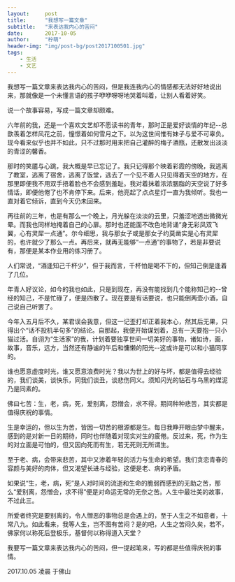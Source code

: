 ```yaml
---
layout:     post
title:      "我想写一篇文章"
subtitle:   "来表达我内心的苦闷"
date:       2017-10-05
author:     "柠萌"
header-img: "img/post-bg/post2017100501.jpg"
tags:
    - 生活
    - 文艺
---
```


我想写一篇文章来表达我内心的苦闷，但是我连我内心的情感都无法好好地说出来，那就像是一个未懂言语的孩子咿咿呀呀地哭着叫着，让别人看着好笑。

说一个故事容易，写成一篇文章却颇难。

六年前的我，还是一个喜欢文艺却不愿读书的青年，那时正是爱好谈情的年纪--总歆羡着怎样风花之前，憧憬着如何雪月之下。以为这世间惟有妹子与爱不可辜负。现今看来似乎也并不如此，只不过那时用来把自己灌醉的梅子酒瓶，还散发出淡淡的青涩的馨香。

那时的笑靥与心跳，我大概是早已忘记了。我只记得那个映着彩霞的傍晚，我逃离了教室，逃离了宿舍，逃离了饭堂，逃去了一个见不着人只见得着天空的地方，在那里即便我不用双手捂着脸也不会感到羞耻。我对着抹着浓浓胭脂的天空说了好多情话，即便他倦了也不肯停下来。后来，他亮起了点点星灯一直为我倾听。我也一直对着它倾诉，直到今天仍未回来。

再往前的三年，也是有那么一个晚上，月光躲在淡淡的云里，只羞涩地透出微微光晕。而我也同样地掩着自己的心扉。那时也还能面不改色地背诵“身无彩凤双飞翼，心有灵犀一点通”。尔今细思，我与那女子或是那女子约莫凿实是心有灵犀的，也许就少了那么一点。再后来，就再无能够“一点通”的事物了，若是非要说有，那便是某本作业用的练习册了。

人们常说，“酒逢知己千杯少”，但于我而言，千杯怕是喝不下的，但知己倒是逢着了几位。

年青人好议论，如今的我也如此，只是到现在，再没有能找到几个能称知己的--曾经的知己，不是忙碌了，便是四散了。现在要是有话要说，也只能倒两壶小酒，自己说自己听罢了。

今年入五月后不久，某君误会我意，但这一记歪打却正着我本心，然其后无果，只得出个“话不投机半句多”的结论。自那起，我便开始谋划着，总有一天要抱一只小猫过活。自诩为“生活家”的我，计划着要独享世间一切美好的事物，诸如诗，画，故事，音乐，远方，当然还有静谧的午后和慵懒的阳光--这或许是可以和小猫同享的。

谁也愿意虚度时光，谁又愿意浪费时光？我以为世上的好与坏，都是值得去经验的，我们谈美，谈快乐，同我们谈丑，谈悲伤同义。须知闪光的钻石与乌黑的煤泥乃是同素的。

佛曰七苦：生，老，病，死，爱别离，怨憎会，求不得。期间种种悲苦，其实都是值得庆祝的事情。

生是幸运的，但以生为苦，皆因一切苦的根源都是生。每日我睁开眼由梦中醒来，感到的是对新一日的期待，同时也伴随着对现实对生的疲倦。反过来，死，作为生的对立面是可怕的，但又因向死而有生，若无死则无所谓生。

至于老、病，会带来悲苦，其中又渗着年轻的活力与生命的希望。我们贪恋青春的容颜与美好的肉体，但又渴望长进与经验，这便是老、病的矛盾。

如果说“生，老，病，死”是人对时间的流逝和生命的脆弱而感到的无助之苦，那么“爱别离，怨憎会，求不得”便是对命运无常的无奈之苦。人生中最壮美的故事，不过此三。

所爱者终究是要别离的，令人憎恶的事物总是会遇上的，至于人生之不如意者，十常八九。如此看来，我等人生，岂不图有苦闷？是的吧，人生之苦闷久矣，若不，佛家何以称死后登极乐，基督何以称得道入天堂？

我要写一篇文章来表达我内心的苦闷，但一提起笔来，写的都是些值得庆祝的事情。

2017.10.05 凌晨 于佛山

